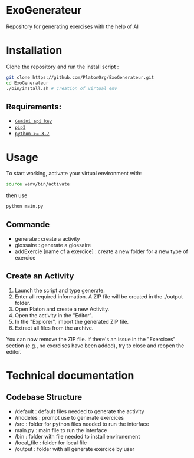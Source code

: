 # ExoGenerateur
Repository for generating exercises with the help of AI

# Installation
Clone the repository and run the install script :

```bash
git clone https://github.com/PlatonOrg/ExoGenerateur.git
cd ExoGenerateur
./bin/install.sh # creation of virtual env
```

## Requirements:
- [`Gemini api key`](https://aistudio.google.com/apikey)
- [`pip3`](https://pip.pypa.io/en/stable/installing/)
- [`python >= 3.7`](https://www.python.org/)

# Usage


To start working, activate your virtual environment with:

```bash
source venv/bin/activate 
```

then use 
```bash
python main.py
```

## Commande 
- generate                              : create a activity
- glossaire                             : generate a glossaire 
- addExercie [name of a exercice]       : create a new folder for a new type of exercice

## Create an Activity

1. Launch the script and type generate.
2. Enter all required information. A ZIP file will be created in the ./output folder.
3. Open Platon and create a new Activity.
4. Open the activity in the "Editor".
5. In the "Explorer", import the generated ZIP file.
6. Extract all files from the archive.

You can now remove the ZIP file. If there's an issue in the "Exercices" section (e.g., no exercises have been added), try to close and reopen the editor.


# Technical documentation

## Codebase Structure
- /default      : default files needed to generate the activity
- /modeles      : prompt use to generate exercices
- /src          : folder for python files needed to run the interface
- main.py       : main file to run the interface
- /bin          : folder with file needed to install environement 
- /local_file   : folder for local file
- /output       : folder with all generate exercice by user